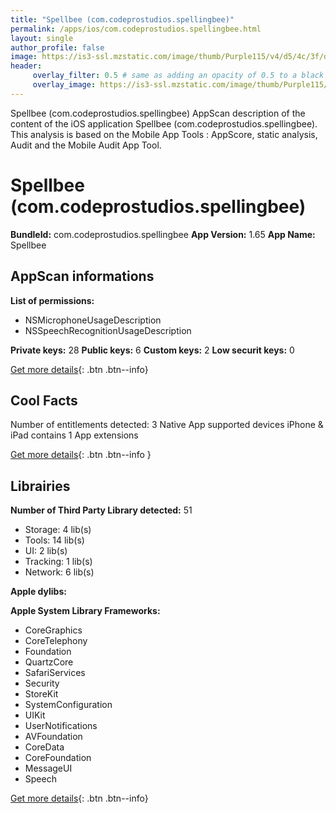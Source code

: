 ```yaml
---
title: "Spellbee (com.codeprostudios.spellingbee)"
permalink: /apps/ios/com.codeprostudios.spellingbee.html
layout: single
author_profile: false
image: https://is3-ssl.mzstatic.com/image/thumb/Purple115/v4/d5/4c/3f/d54c3f86-f151-d22d-68f4-06270d1404f2/AppIcon-0-0-1x_U007emarketing-0-0-0-7-0-0-sRGB-0-0-0-GLES2_U002c0-512MB-85-220-0-0.png/512x512bb.jpg
header: 
     overlay_filter: 0.5 # same as adding an opacity of 0.5 to a black background
     overlay_image: https://is3-ssl.mzstatic.com/image/thumb/Purple115/v4/d5/4c/3f/d54c3f86-f151-d22d-68f4-06270d1404f2/AppIcon-0-0-1x_U007emarketing-0-0-0-7-0-0-sRGB-0-0-0-GLES2_U002c0-512MB-85-220-0-0.png/512x512bb.jpg
---
```

Spellbee (com.codeprostudios.spellingbee) AppScan description of the content of the iOS application Spellbee (com.codeprostudios.spellingbee). This analysis is based on the Mobile App Tools : AppScore, static analysis, Audit and the Mobile Audit App Tool.

# Spellbee (com.codeprostudios.spellingbee)

**BundleId:** com.codeprostudios.spellingbee
**App Version:** 1.65
**App Name:** Spellbee


## AppScan informations 

**List of permissions:** 
- NSMicrophoneUsageDescription
- NSSpeechRecognitionUsageDescription
  
  
**Private keys:** 28
**Public keys:** 6
**Custom keys:** 2
**Low securit keys:** 0
  
[Get more details](/pricing.html){: .btn .btn--info}

## Cool Facts

Number of entitlements detected: 3
Native App
supported devices iPhone & iPad
contains 1 App extensions
  
[Get more details](/pricing.html){: .btn .btn--info }

## Librairies 
**Number of Third Party Library detected:** 51
- Storage: 4 lib(s)
- Tools: 14 lib(s)
- UI: 2 lib(s)
- Tracking: 1 lib(s)
- Network: 6 lib(s)


**Apple dylibs:**


**Apple System Library Frameworks:**
- CoreGraphics
- CoreTelephony
- Foundation
- QuartzCore
- SafariServices
- Security
- StoreKit
- SystemConfiguration
- UIKit
- UserNotifications
- AVFoundation
- CoreData
- CoreFoundation
- MessageUI
- Speech


  
[Get more details](/pricing.html){: .btn .btn--info}

